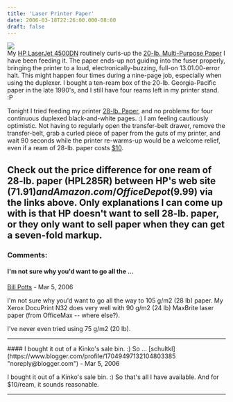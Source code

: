 ```yaml
---
title: 'Laser Printer Paper'
date: 2006-03-18T22:26:00.000-08:00
draft: false
---
```


[![](http://photos1.blogger.com/blogger/7849/1444/320/hp_colorlaserjet_4500dn.jpg)](http://photos1.blogger.com/blogger/7849/1444/1600/hp_colorlaserjet_4500dn.jpg)  
My [HP LaserJet 4500DN](http://h20000.www2.hp.com/bizsupport/TechSupport/Home.jsp?locale=en_US&prodTypeId=18972&prodSeriesId=25505&lang=en&cc=us) routinely curls-up the [20-lb. Multi-Purpose Paper](http://www.gp.com/officeproducts/generalusecopier.html) I have been feeding it. The paper ends-up not guiding into the fuser properly, bringing the printer to a loud, electronically-buzzing, full-on 13.01.00-error halt. This might happen four times during a nine-page job, especially when using the duplexer. I bought a ten-ream box of the 20-lb. Georgia-Pacific paper in the late 1990's, and I still have four reams left in my printer stand. :P  
  
Tonight I tried feeding my printer [28-lb. Paper](http://h10010.www1.hp.com/wwpc/us/en/sm/WF06c/A10-12771-215517-322562-322562-77947-77958-77959.html?jumpid=reg_R1002_USEN), and no problems for four continuous duplexed black-and-white pages. :) I am feeling cautiously optimistic. Not having to regularly open the transfer-belt drawer, remove the transfer-belt, grab a curled piece of paper from the guts of my printer, and wait 90 seconds while the printer re-warms-up would be a welcome relief, even if a ream of 28-lb. paper costs [$10](http://www.amazon.com/gp/product/B00008XPOU/103-4101284-1200610?SubscriptionId=1CFPMXXAJP3FRHMFF882&n=1064954).  
  
Check out the price difference for one ream of 28-lb. paper (HPL285R) between HP's web site ($71.91) and Amazon.com/Office Depot ($9.99) via the links above. Only explanations I can come up with is that HP doesn't want to sell 28-lb. paper, or they only want to sell paper when they can get a seven-fold markup.
---
### Comments:
#### I'm not sure why you'd want to go all the ...
[Bill Potts](https://www.blogger.com/profile/04229172870703276854 "noreply@blogger.com") - <time datetime="2006-03-31T20:50:00.000-08:00">Mar 5, 2006</time>

I'm not sure why you'd want to go all the way to 105 g/m2 (28 lb) paper. My Xerox DocuPrint N32 does very well with 90 g/m2 (24 lb) MaxBrite laser paper (from OfficeMax -- where else?).  
  
I've never even tried using 75 g/m2 (20 lb).
<hr />
#### I bought it out of a Kinko's sale bin. :) So ...
[schultkl](https://www.blogger.com/profile/17049497132104803385 "noreply@blogger.com") - <time datetime="2006-03-31T21:27:00.000-08:00">Mar 5, 2006</time>

I bought it out of a Kinko's sale bin. :) So that's all I have available. And for $10/ream, it sounds reasonable.
<hr />
